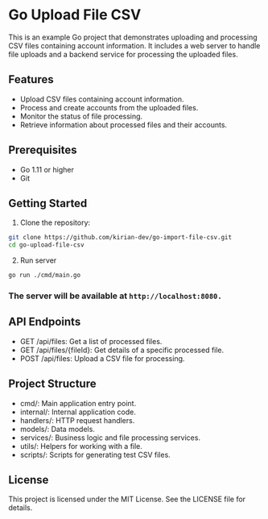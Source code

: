 # Go Upload File CSV

This is an example Go project that demonstrates uploading and processing CSV files containing account information. It includes a web server to handle file uploads and a backend service for processing the uploaded files.

## Features

- Upload CSV files containing account information.
- Process and create accounts from the uploaded files.
- Monitor the status of file processing.
- Retrieve information about processed files and their accounts.

## Prerequisites

- Go 1.11 or higher
- Git

## Getting Started

1. Clone the repository:

```bash
git clone https://github.com/kirian-dev/go-import-file-csv.git
cd go-upload-file-csv
```
2. Run server

```bash
go run ./cmd/main.go
```

### The server will be available at ```http://localhost:8080.```

## API Endpoints
- GET /api/files: Get a list of processed files.
- GET /api/files/{fileId}: Get details of a specific processed file.
- POST /api/files: Upload a CSV file for processing.

## Project Structure
- cmd/: Main application entry point.
- internal/: Internal application code.
- handlers/: HTTP request handlers.
- models/: Data models.
- services/: Business logic and file processing services.
- utils/: Helpers for working with a file.
- scripts/: Scripts for generating test CSV files.

## License
This project is licensed under the MIT License. See the LICENSE file for details.
